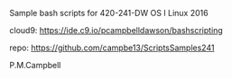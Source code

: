 Sample bash scripts for 420-241-DW OS I Linux 2016  


cloud9: https://ide.c9.io/pcampbelldawson/bashscripting

repo: https://github.com/campbe13/ScriptsSamples241

P.M.Campbell

